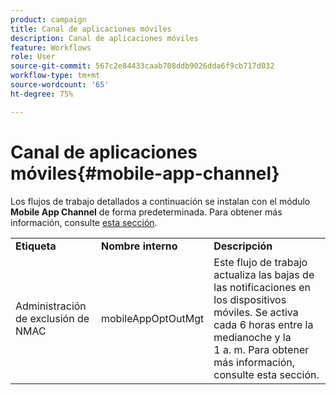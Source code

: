 ```yaml
---
product: campaign
title: Canal de aplicaciones móviles
description: Canal de aplicaciones móviles
feature: Workflows
role: User
source-git-commit: 567c2e84433caab708ddb9026dda6f9cb717d032
workflow-type: tm+mt
source-wordcount: '65'
ht-degree: 75%

---
```



# Canal de aplicaciones móviles{#mobile-app-channel}

Los flujos de trabajo detallados a continuación se instalan con el módulo **Mobile App Channel** de forma predeterminada. Para obtener más información, consulte [esta sección](../../v8/send/push.md).

<table> 
 <tbody> 
  <tr> 
   <td> <strong>Etiqueta</strong><br /> </td> 
   <td> <strong>Nombre interno</strong><br /> </td> 
   <td> <strong>Descripción</strong><br /> </td> 
  </tr> 
  <tr> 
   <td> <span class="uicontrol">Administración de exclusión de NMAC</span> <br /> </td> 
   <td> <span class="uicontrol">mobileAppOptOutMgt</span> <br /> </td> 
   <td> Este flujo de trabajo actualiza las bajas de las notificaciones en los dispositivos móviles. Se activa cada 6 horas entre la medianoche y la 1 a. m. Para obtener más información, consulte esta sección</a>.<br /> </td> 
  </tr> 
 </tbody> 
</table>

